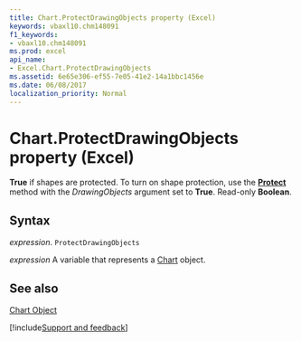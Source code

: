 ```yaml
---
title: Chart.ProtectDrawingObjects property (Excel)
keywords: vbaxl10.chm148091
f1_keywords:
- vbaxl10.chm148091
ms.prod: excel
api_name:
- Excel.Chart.ProtectDrawingObjects
ms.assetid: 6e65e306-ef55-7e05-41e2-14a1bbc1456e
ms.date: 06/08/2017
localization_priority: Normal
---
```



# Chart.ProtectDrawingObjects property (Excel)

 **True** if shapes are protected. To turn on shape protection, use the **[Protect](Excel.Chart.Protect.md)** method with the _DrawingObjects_ argument set to **True**. Read-only **Boolean**.


## Syntax

_expression_. `ProtectDrawingObjects`

_expression_ A variable that represents a [Chart](Excel.Chart-graph-object.md) object.


## See also


[Chart Object](Excel.Chart(object).md)

[!include[Support and feedback](~/includes/feedback-boilerplate.md)]